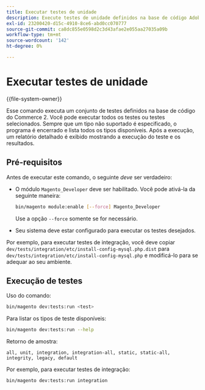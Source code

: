 ```yaml
---
title: Executar testes de unidade
description: Execute testes de unidade definidos na base de código Adobe Commerce.
exl-id: 23200420-d15c-4910-8ce6-abd0cc070777
source-git-commit: ca8dc855e0598d2c3d43afae2e055aa27035a09b
workflow-type: tm+mt
source-wordcount: '142'
ht-degree: 0%

---
```


# Executar testes de unidade

{{file-system-owner}}

Esse comando executa um conjunto de testes definidos na base de código do Commerce 2. Você pode executar todos os testes ou testes selecionados. Sempre que um tipo não suportado é especificado, o programa é encerrado e lista todos os tipos disponíveis. Após a execução, um relatório detalhado é exibido mostrando a execução do teste e os resultados.

## Pré-requisitos

Antes de executar este comando, o seguinte _deve_ ser verdadeiro:

- O módulo `Magento_Developer` deve ser habilitado. Você pode ativá-la da seguinte maneira:

  ```bash
  bin/magento module:enable [--force] Magento_Developer
  ```

  Use a opção `--force` somente se for necessário.

- Seu sistema deve estar configurado para executar os testes desejados.

Por exemplo, para executar testes de integração, você deve copiar `dev/tests/integration/etc/install-config-mysql.php.dist` para `dev/tests/integration/etc/install-config-mysql.php` e modificá-lo para se adequar ao seu ambiente.

## Execução de testes

Uso do comando:

```bash
bin/magento dev:tests:run <test>
```

Para listar os tipos de teste disponíveis:

```bash
bin/magento dev:tests:run --help
```

Retorno de amostra:

```
all, unit, integration, integration-all, static, static-all, integrity, legacy, default
```

Por exemplo, para executar testes de integração:

```bash
bin/magento dev:tests:run integration
```
